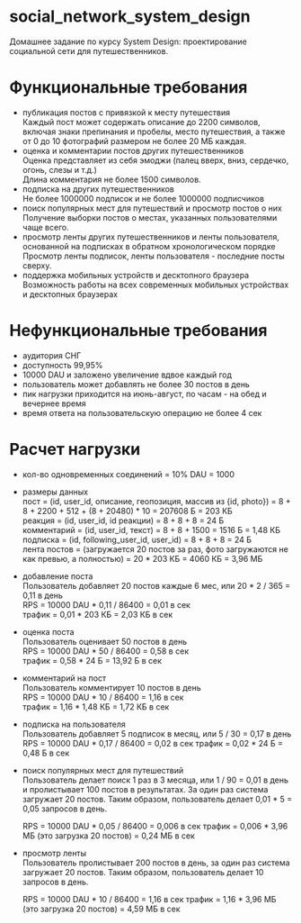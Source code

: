 # social_network_system_design
Домашнее задание по курсу System Design:
проектирование социальной сети для путешественников.

# Функциональные требования
- публикация постов с привязкой к месту путешествия  
Каждый пост может содержать описание до 2200 символов, включая знаки препинания и пробелы,
место путешествия, а также от 0 до 10 фотографий размером не более 20 МБ каждая.
- оценка и комментарии постов других путешественников  
Оценка представляет из себя эмоджи (палец вверх, вниз, сердечко, огонь, слезы и т.д.)  
Длина комментария не более 1500 символов.
- подписка на других путешественников  
Не более 1000000 подписок и не более 1000000 подписчиков
- поиск популярных мест для путешествий и просмотр постов о них  
Получение выборки постов о местах, указанных пользователями чаще всего.
- просмотр ленты других путешественников и ленты пользователя, основанной на подписках в обратном хронологическом порядке  
Просмотр ленты подписок, ленты пользователя - последние посты сверху.
- поддержка мобильных устройств и десктопного браузера  
Возможность работы на всех современных мобильных устройствах и десктопных браузерах

# Нефункциональные требования
- аудитория СНГ
- доступность 99,95%
- 10000 DAU и заложено увеличение вдвое каждый год
- пользователь может добавлять не более 30 постов в день
- пик нагрузки приходится на июнь-август, по часам - на обед и вечернее время
- время ответа на пользовательскую операцию не более 4 сек

# Расчет нагрузки
- кол-во одновременных соединений = 10% DAU = 1000
- размеры данных  
  пост = (id, user_id, описание, геопозиция, массив из {id, photo}) = 8 + 8 + 2200 + 512 + (8 + 20480) * 10 =  207608 Б = 203 КБ  
  реакция = (id, user_id, id реакции) =  8 + 8 + 8 = 24 Б  
  комментарий = (id, user_id, текст) = 8 + 8 + 1500 = 1516 Б = 1,48 КБ  
  подписка = (id, following_user_id, user_id) = 8 + 8 + 8 = 24 Б  
  лента постов = (загружается 20 постов за раз, фото загружаются не как превью, а полностью) = 20 * 203 КБ = 4060 КБ = 3,96 МБ
- добавление поста  
  Пользователь добавляет 20 постов каждые 6 мес, или 20 * 2 / 365 = 0,11 в день  
  RPS = 10000 DAU * 0,11 / 86400 = 0,01 в сек  
  трафик = 0,01 * 203 КБ = 2,03 КБ в сек
- оценка поста  
  Пользователь оценивает 50 постов в день  
  RPS = 10000 DAU * 50 / 86400 = 0,58 в сек  
  трафик = 0,58 * 24 Б = 13,92 Б в сек
- комментарий на пост  
  Пользователь комментирует 10 постов в день  
  RPS = 10000 DAU * 10 / 86400 = 1,16 в сек  
  трафик = 1,16 * 1,48 КБ = 1,72 КБ в сек
- подписка на пользователя  
  Пользователь добавляет 5 подписок в месяц, или 5 / 30 = 0,17 в день  
  RPS = 10000 DAU * 0,17 / 86400 = 0,02 в сек
  трафик = 0,02 * 24 Б = 0,48 Б в сек
- поиск популярных мест для путешествий  
  Пользователь делает поиск 1 раз в 3 месяца, или 1 / 90 = 0,01 в день и пролистывает 100 постов в результатах.
  За один раз система загружает 20 постов. Таким образом, пользователь делает 0,01 * 5 = 0,05 запросов в день.
  
  RPS = 10000 DAU * 0,05 / 86400 = 0,006 в сек
  трафик = 0,006 * 3,96 МБ (это загрузка 20 постов) = 0,24 МБ в сек

- просмотр ленты  
  Пользователь пролистывает 200 постов в день, за один раз система загружает 20 постов.
  Таким образом, пользователь делает 10 запросов в день.

  RPS = 10000 DAU * 10 / 86400 = 1,16 в сек
  трафик = 1,16 * 3,96 МБ (это загрузка 20 постов) = 4,59 МБ в сек